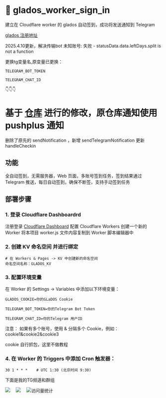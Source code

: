 # 📄 glados_worker_sign_in  
建立在 Cloudflare worker 的 glados 自动签到，成功将发送通知到 Telegram

[glados 注册地址](https://glados.rocks) 

2025.4.10更新，解决传输bot 未知账号: 失败 - statusData.data.leftDays.split is not a function

更换tg变量名,原变量已更换：

```
TELEGRAM_BOT_TOKEN

TELEGRAM_CHAT_ID
```
👇👇👇
# 基于 [仓库](https://github.com/hailang3014/glados-auto) 进行的修改，原仓库通知使用 pushplus 通知

删除了原先的 sendNotification ，新增 sendTelegramNotification 
更新 handleCheckin

## 功能
全自动签到，无需服务器，Web 页面，多账号签到任务，签到结果通过 Telegram 推送，每日自动签到，确保不断签，支持手动签到任务


## 部署步骤

### 1. 登录 Cloudflare Dashboardrd
注册登录 [Cloudflare Dashboard](https://dash.cloudflare.com/)
配置 Cloudflare Workers
创建一个新的 Worker
将本项目 worker.js 文件内容复制到 Worker 脚本编辑器中

### 2. 创建 KV 命名空间 并进行绑定
```
# 在 Workers & Pages -> KV 中创建新的命名空间
命名空间名称：GLADOS_KV
```

### 3. 配置环境变量
在 Worker 的 Settings -> Variables 中添加以下环境变量：

```
GLADOS_COOKIE=你的GLaDOS Cookie

TELEGRAM_BOT_TOKEN=你的Telegram Bot Token

TELEGRAM_CHAT_ID=你的Telegram 用户ID
```

注意：
如果有多个账号，使用 & 分隔多个 Cookie，例如：cookie1&cookie2&cookie3

cookie 自行抓包，这里不做教程


### 4. 在 Worker 的 Triggers 中添加 Cron 触发器：
```
30 1 * * *    # UTC 1:30 (北京时间 9:30)
```

下面是我的TG频道和群组

  <div>
    <a href="https://t.me/LXi_Collection_hall" target="_blank"><img src="https://img.shields.io/badge/Telegram-频道-rgb(170, 220, 245)" /></a>&emsp;
    <a 
href="https://t.me/LxiCollectionhallChat" target="_blank"><img src="https://img.shields.io/badge/Telegram-群组-rgb(49, 204, 121)" /></a>&emsp;
    <!-- visitor -->
    <img src="https://komarev.com/ghpvc/?username=Lxi0707&label=Views&color=0e75b6&style=flat" alt="访问量统计" />&emsp;
    <!-- wakatime -->
    <!-- <a href="https://wakatime.com/@buptsdz"><img src="https://wakatime.com/badge/user/42d0678c-368b-448b-9a77-5d21c5b55352.svg"/></a> -->
  </div>











